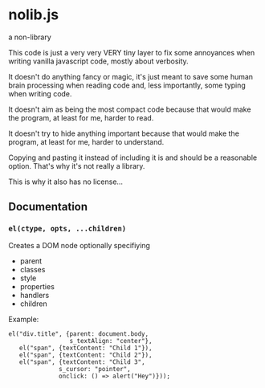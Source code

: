 # nolib.js

a non-library

This code is just a very very VERY tiny layer to fix some annoyances
when writing vanilla javascript code, mostly about verbosity.

It doesn't do anything fancy or magic, it's just meant to save some
human brain processing when reading code and, less importantly, some
typing when writing code.

It doesn't aim as being the most compact code because that would make
the program, at least for me, harder to read.

It doesn't try to hide anything important because that would make
the program, at least for me, harder to understand.

Copying and pasting it instead of including it is and should be a
reasonable option. That's why it's not really a library.

This is why it also has no license...

## Documentation

### `el(ctype, opts, ...children)`

Creates a DOM node optionally specifiying
 - parent
 - classes
 - style
 - properties
 - handlers
 - children

Example:

    el("div.title", {parent: document.body,
                     s_textAlign: "center"},
       el("span", {textContent: "Child 1"}),
       el("span", {textContent: "Child 2"}),
       el("span", {textContent: "Child 3",
                  s_cursor: "pointer",
                  onclick: () => alert("Hey")}));
